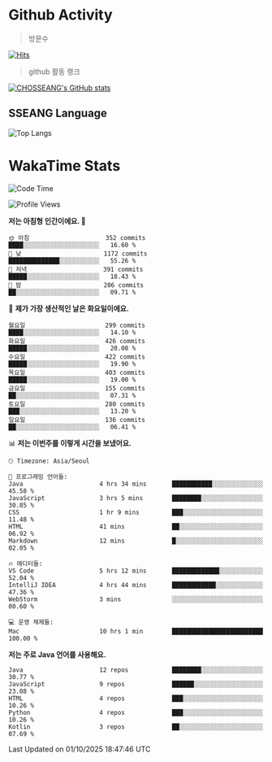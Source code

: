 <!--
**CHOSSEANG/CHOSSEANG** is a ✨ _special_ ✨ repository because its `README.md` (this file) appears on your GitHub profile.

Here are some ideas to get you started:

- 🔭 I’m currently working on ...
- 🌱 I’m currently learning ...
- 👯 I’m looking to collaborate on ...
- 🤔 I’m looking for help with ...
- 💬 Ask me about ...
- 📫 How to reach me: ...
- 😄 Pronouns: ...
- ⚡ Fun fact: ...
-->

# Github Activity
> 방문수

[![Hits](https://hits.seeyoufarm.com/api/count/incr/badge.svg?url=https%3A%2F%2Fgithub.com%2FCHOSSEANG&count_bg=%238AED3E&title_bg=%23495358&icon=electron.svg&icon_color=%23E7E7E7&title=CHOSSEANG&edge_flat=false)](https://hits.seeyoufarm.com)
> github 활동 랭크

[![CHOSSEANG's GitHub stats](https://github-readme-stats.vercel.app/api?username=CHOSSEANG)](https://github.com/CHOSSEANG/github-readme-stats)

## SSEANG Language
![Top Langs](https://github-readme-stats.vercel.app/api/top-langs/?username=CHOSSEANG&layout=compact)

# WakaTime Stats

<!--START_SECTION:waka-->
![Code Time](http://img.shields.io/badge/Code%20Time-855%20hrs%2026%20mins-blue)

![Profile Views](http://img.shields.io/badge/Profile%20Views-0-blue)

**저는 아침형 인간이에요. 🐤** 

```text
🌞 아침                     352 commits         ████░░░░░░░░░░░░░░░░░░░░░   16.60 % 
🌆 낮　                     1172 commits        ██████████████░░░░░░░░░░░   55.26 % 
🌃 저녁                     391 commits         █████░░░░░░░░░░░░░░░░░░░░   18.43 % 
🌙 밤　                     206 commits         ██░░░░░░░░░░░░░░░░░░░░░░░   09.71 % 
```
📅 **제가 가장 생산적인 날은 화요일이에요.** 

```text
월요일                      299 commits         ████░░░░░░░░░░░░░░░░░░░░░   14.10 % 
화요일                      426 commits         █████░░░░░░░░░░░░░░░░░░░░   20.08 % 
수요일                      422 commits         █████░░░░░░░░░░░░░░░░░░░░   19.90 % 
목요일                      403 commits         █████░░░░░░░░░░░░░░░░░░░░   19.00 % 
금요일                      155 commits         ██░░░░░░░░░░░░░░░░░░░░░░░   07.31 % 
토요일                      280 commits         ███░░░░░░░░░░░░░░░░░░░░░░   13.20 % 
일요일                      136 commits         ██░░░░░░░░░░░░░░░░░░░░░░░   06.41 % 
```


📊 **저는 이번주를 이렇게 시간을 보냈어요.** 

```text
🕑︎ Timezone: Asia/Seoul

💬 프로그래밍 언어들: 
Java                     4 hrs 34 mins       ███████████░░░░░░░░░░░░░░   45.58 % 
JavaScript               3 hrs 5 mins        ████████░░░░░░░░░░░░░░░░░   30.85 % 
CSS                      1 hr 9 mins         ███░░░░░░░░░░░░░░░░░░░░░░   11.48 % 
HTML                     41 mins             ██░░░░░░░░░░░░░░░░░░░░░░░   06.92 % 
Markdown                 12 mins             █░░░░░░░░░░░░░░░░░░░░░░░░   02.05 % 

🔥 에디터들: 
VS Code                  5 hrs 12 mins       █████████████░░░░░░░░░░░░   52.04 % 
IntelliJ IDEA            4 hrs 44 mins       ████████████░░░░░░░░░░░░░   47.36 % 
WebStorm                 3 mins              ░░░░░░░░░░░░░░░░░░░░░░░░░   00.60 % 

💻 운영 체제들: 
Mac                      10 hrs 1 min        █████████████████████████   100.00 % 
```

**저는 주로 Java 언어를 사용해요.** 

```text
Java                     12 repos            ████████░░░░░░░░░░░░░░░░░   30.77 % 
JavaScript               9 repos             ██████░░░░░░░░░░░░░░░░░░░   23.08 % 
HTML                     4 repos             ███░░░░░░░░░░░░░░░░░░░░░░   10.26 % 
Python                   4 repos             ███░░░░░░░░░░░░░░░░░░░░░░   10.26 % 
Kotlin                   3 repos             ██░░░░░░░░░░░░░░░░░░░░░░░   07.69 % 
```




 Last Updated on 01/10/2025 18:47:46 UTC
<!--END_SECTION:waka-->

